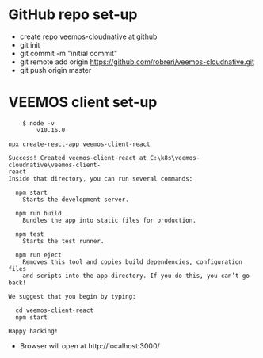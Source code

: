 # GitHub repo set-up
* create repo veemos-cloudnative at github
* git init
* git commit -m "initial commit"
* git remote add origin https://github.com/robreri/veemos-cloudnative.git
* git push origin master

# VEEMOS client set-up

```
	$ node -v
		v10.16.0
```

```
npx create-react-app veemos-client-react
```

```
Success! Created veemos-client-react at C:\k8s\veemos-cloudnative\veemos-client-                                                                                            react
Inside that directory, you can run several commands:

  npm start
    Starts the development server.

  npm run build
    Bundles the app into static files for production.

  npm test
    Starts the test runner.

  npm run eject
    Removes this tool and copies build dependencies, configuration files
    and scripts into the app directory. If you do this, you can’t go back!

We suggest that you begin by typing:

  cd veemos-client-react
  npm start

Happy hacking!
```

* Browser will open at  http://localhost:3000/